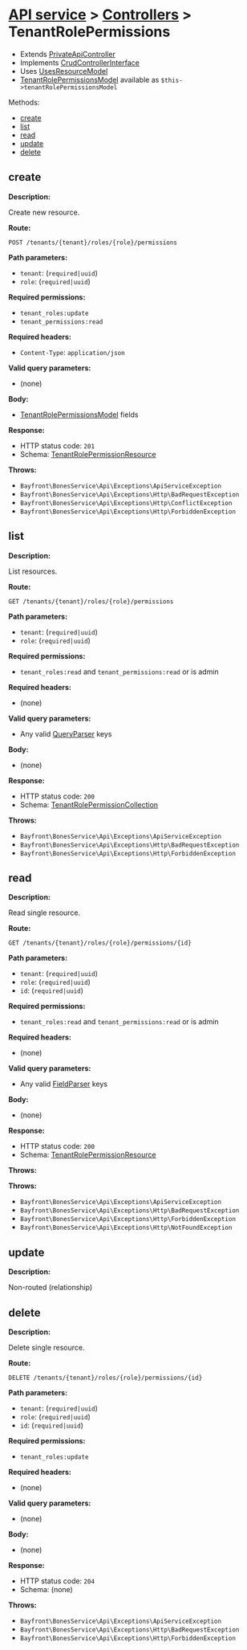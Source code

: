 # [API service](../README.md) > [Controllers](README.md) > TenantRolePermissions

- Extends [PrivateApiController](privateapicontroller.md)
- Implements [CrudControllerInterface](crudcontrollerinterface.md)
- Uses [UsesResourceModel](../traits/usesresourcemodel.md)
- [TenantRolePermissionsModel](https://github.com/bayfrontmedia/bones-service-rbac/blob/master/docs/models/tenantrolepermissions.md) available as `$this->tenantRolePermissionsModel`

Methods:

- [create](#create)
- [list](#list)
- [read](#read)
- [update](#update)
- [delete](#delete)

## create

**Description:**

Create new resource.

**Route:**

`POST /tenants/{tenant}/roles/{role}/permissions`

**Path parameters:**

- `tenant`: (`required|uuid`)
- `role`: (`required|uuid`)

**Required permissions:**

- `tenant_roles:update`
- `tenant_permissions:read`

**Required headers:**

- `Content-Type`: `application/json`

**Valid query parameters:**

- (none)

**Body:**

- [TenantRolePermissionsModel](https://github.com/bayfrontmedia/bones-service-rbac/blob/master/docs/models/tenantrolepermissions.md) fields

**Response:**

- HTTP status code: `201`
- Schema: [TenantRolePermissionResource](../schemas.md#tenantrolepermissionresource)

**Throws:**

- `Bayfront\BonesService\Api\Exceptions\ApiServiceException`
- `Bayfront\BonesService\Api\Exceptions\Http\BadRequestException`
- `Bayfront\BonesService\Api\Exceptions\Http\ConflictException`
- `Bayfront\BonesService\Api\Exceptions\Http\ForbiddenException`

## list

**Description:**

List resources.

**Route:**

`GET /tenants/{tenant}/roles/{role}/permissions`

**Path parameters:**

- `tenant`: (`required|uuid`)
- `role`: (`required|uuid`)

**Required permissions:**

- `tenant_roles:read` and `tenant_permissions:read` or is admin

**Required headers:**

- (none)

**Valid query parameters:**

- Any valid [QueryParser](https://github.com/bayfrontmedia/bones-service-orm/blob/master/docs/utilities/queryparser.md) keys

**Body:**

- (none)

**Response:**

- HTTP status code: `200`
- Schema: [TenantRolePermissionCollection](../schemas.md#tenantrolepermissioncollection)

**Throws:**

- `Bayfront\BonesService\Api\Exceptions\ApiServiceException`
- `Bayfront\BonesService\Api\Exceptions\Http\BadRequestException`
- `Bayfront\BonesService\Api\Exceptions\Http\ForbiddenException`

## read

**Description:**

Read single resource.

**Route:**

`GET /tenants/{tenant}/roles/{role}/permissions/{id}`

**Path parameters:**

- `tenant`: (`required|uuid`)
- `role`: (`required|uuid`)
- `id`: (`required|uuid`)

**Required permissions:**

- `tenant_roles:read` and `tenant_permissions:read` or is admin

**Required headers:**

- (none)

**Valid query parameters:**

- Any valid [FieldParser](https://github.com/bayfrontmedia/bones-service-orm/blob/master/docs/utilities/fieldparser.md) keys

**Body:**

- (none)

**Response:**

- HTTP status code: `200`
- Schema: [TenantRolePermissionResource](../schemas.md#tenantrolepermissionresource)

**Throws:**

**Throws:**

- `Bayfront\BonesService\Api\Exceptions\ApiServiceException`
- `Bayfront\BonesService\Api\Exceptions\Http\BadRequestException`
- `Bayfront\BonesService\Api\Exceptions\Http\ForbiddenException`
- `Bayfront\BonesService\Api\Exceptions\Http\NotFoundException`

## update

**Description:**

Non-routed (relationship)

## delete

**Description:**

Delete single resource.

**Route:**

`DELETE /tenants/{tenant}/roles/{role}/permissions/{id}`

**Path parameters:**

- `tenant`: (`required|uuid`)
- `role`: (`required|uuid`)
- `id`: (`required|uuid`)

**Required permissions:**

- `tenant_roles:update`

**Required headers:**

- (none)

**Valid query parameters:**

- (none)

**Body:**

- (none)

**Response:**

- HTTP status code: `204`
- Schema: (none)

**Throws:**

- `Bayfront\BonesService\Api\Exceptions\ApiServiceException`
- `Bayfront\BonesService\Api\Exceptions\Http\BadRequestException`
- `Bayfront\BonesService\Api\Exceptions\Http\ForbiddenException`